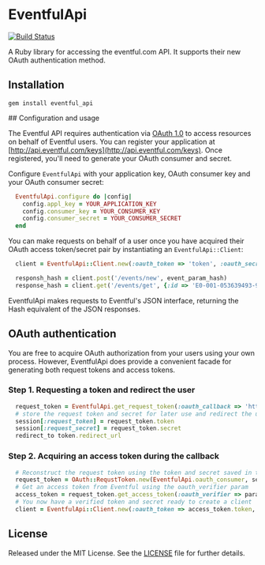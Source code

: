 # EventfulApi

[![Build Status](https://api.travis-ci.org/tekin/eventful_api.png)](http://travis-ci.org/tekin/eventful_api)

A Ruby library for accessing the eventful.com API. It supports
their new OAuth authentication method.

## Installation

    gem install eventful_api

## Configuration and usage

The Eventful API requires authentication via [OAuth 1.0](http://tools.ietf.org/html/rfc5849) to access resources on
behalf of Eventful users. You can register your application at
[http://api.eventful.com/keys](http://api.eventful.com/keys). Once registered, you'll need to generate your
OAuth consumer and secret.

Configure `EventfulApi` with your application key, OAuth consumer key and your
OAuth consumer secret:

```ruby
  EventfulApi.configure do |config|
    config.appl_key = YOUR_APPLICATION_KEY
    config.consumer_key = YOUR_CONSUMER_KEY
    config.consumer_secret = YOUR_CONSUMER_SECRET
  end
```

You can make requests on behalf of a user once you have acquired their OAuth
access token/secret pair by instantiating an `EventfulApi::Client`:

```ruby
  client = EventfulApi::Client.new(:oauth_token => 'token', :oauth_secret => 'token secret')

  responsh_hash = client.post('/events/new', event_param_hash)
  response_hash = client.get('/events/get', {:id => 'E0-001-053639493-9'})
```

EventfulApi makes requests to Eventful's JSON interface, returning the Hash equivalent of the JSON responses.

## OAuth authentication

You are free to acquire OAuth authorization from your users using your own process. However, EventfulApi does provide a
convenient facade for generating both request tokens and access tokens.

### Step 1. Requesting a token and redirect the user

```ruby
  request_token = EventfulApi.get_request_token(:oauth_callback => 'http://example.com/callback')
  # store the request token and secret for later use and redirect the user
  session[:request_token] = request_token.token
  session[:request_secret] = request_token.secret
  redirect_to token.redirect_url
```

### Step 2. Acquiring an access token during the callback

```ruby
  # Reconstruct the request token using the token and secret saved in the session
  request_token = OAuth::RequstToken.new(EventfulApi.oauth_consumer, session[:request_token], session[:request_secret])
  # Get an access token from Eventful using the oauth_verifier param
  access_token = request_token.get_access_token(:oauth_verifier => params[:oauth_verifier])
  # You now have a verified token and secret ready to create a client
  client = EventfulApi::Client.new(:oauth_token => access_token.token, :oauth_secret => access_token.secret)
```

License
-------
Released under the MIT License. See the [LICENSE][license] file for further details.

[license]: LICENSE.md
